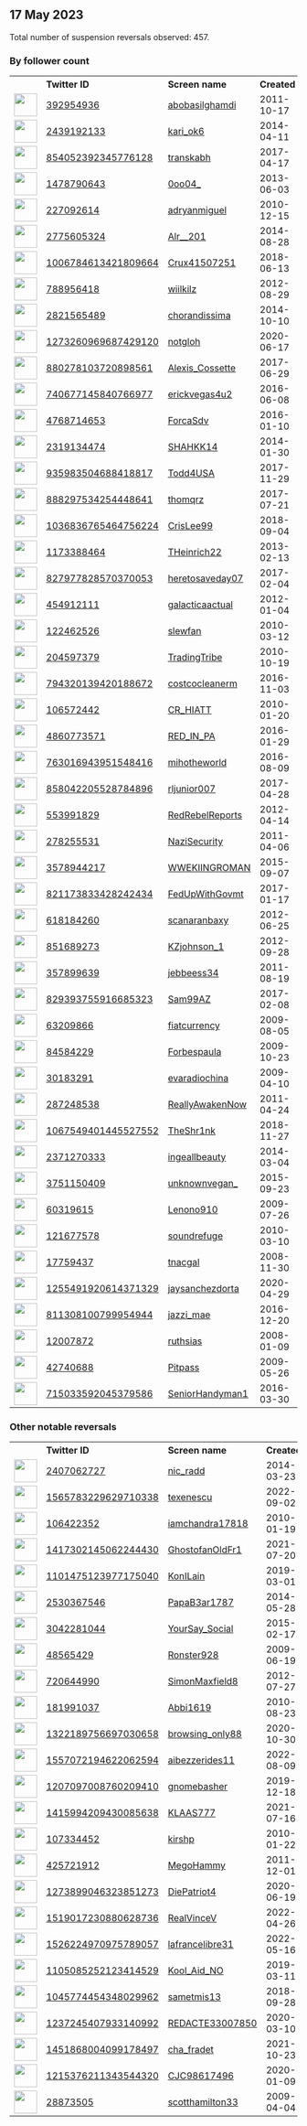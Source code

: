 
## 17 May 2023
Total number of suspension reversals observed: 457.

### By follower count
<table><tr><th></th><th align="left">Twitter ID</th><th align="left">Screen name</th>
<th align="left">Created</th><th align="left">Status</th><th align="left">Suspended</th><th align="left">Followers</th>
<tr><td><a href="https://pbs.twimg.com/profile_images/1562646450064003072/IdUxk8e-_normal.jpg"><img src="https://pbs.twimg.com/profile_images/1562646450064003072/IdUxk8e-_normal.jpg" width="40px" height="40px" align="center"/></a></td><td><a href="https://twitter.com/intent/user?user_id=392954936">392954936</a></td><td><a href="https://twitter.com/abobasilghamdi">abobasilghamdi</a></td><td>2011-10-17</td><td align="center"></td><td>2023-02-27</td><td>435920</td></tr>
<tr><td><a href="https://pbs.twimg.com/profile_images/1364049494204153859/j2C4GWmc_normal.jpg"><img src="https://pbs.twimg.com/profile_images/1364049494204153859/j2C4GWmc_normal.jpg" width="40px" height="40px" align="center"/></a></td><td><a href="https://twitter.com/intent/user?user_id=2439192133">2439192133</a></td><td><a href="https://twitter.com/kari_ok6">kari_ok6</a></td><td>2014-04-11</td><td align="center"></td><td></td><td>403522</td></tr>
<tr><td><a href="https://pbs.twimg.com/profile_images/1193894695887351808/dS5POkBy_normal.jpg"><img src="https://pbs.twimg.com/profile_images/1193894695887351808/dS5POkBy_normal.jpg" width="40px" height="40px" align="center"/></a></td><td><a href="https://twitter.com/intent/user?user_id=854052392345776128">854052392345776128</a></td><td><a href="https://twitter.com/transkabh">transkabh</a></td><td>2017-04-17</td><td align="center"></td><td>2023-01-19</td><td>213727</td></tr>
<tr><td><a href="https://pbs.twimg.com/profile_images/1395726743466651655/6Mi-Q-fE_normal.jpg"><img src="https://pbs.twimg.com/profile_images/1395726743466651655/6Mi-Q-fE_normal.jpg" width="40px" height="40px" align="center"/></a></td><td><a href="https://twitter.com/intent/user?user_id=1478790643">1478790643</a></td><td><a href="https://twitter.com/0oo04_">0oo04_</a></td><td>2013-06-03</td><td align="center"></td><td>2023-01-15</td><td>184460</td></tr>
<tr><td><a href="https://pbs.twimg.com/profile_images/929874543451279361/U9KKvfZo_normal.jpg"><img src="https://pbs.twimg.com/profile_images/929874543451279361/U9KKvfZo_normal.jpg" width="40px" height="40px" align="center"/></a></td><td><a href="https://twitter.com/intent/user?user_id=227092614">227092614</a></td><td><a href="https://twitter.com/adryanmiguel">adryanmiguel</a></td><td>2010-12-15</td><td align="center"></td><td>2022-08-30</td><td>95548</td></tr>
<tr><td><a href="https://pbs.twimg.com/profile_images/1619742164103172096/_narHQkz_normal.jpg"><img src="https://pbs.twimg.com/profile_images/1619742164103172096/_narHQkz_normal.jpg" width="40px" height="40px" align="center"/></a></td><td><a href="https://twitter.com/intent/user?user_id=2775605324">2775605324</a></td><td><a href="https://twitter.com/Alr__201">Alr__201</a></td><td>2014-08-28</td><td align="center"></td><td>2022-12-11</td><td>83731</td></tr>
<tr><td><a href="https://pbs.twimg.com/profile_images/1659243742681759746/r3y7b2iu_normal.jpg"><img src="https://pbs.twimg.com/profile_images/1659243742681759746/r3y7b2iu_normal.jpg" width="40px" height="40px" align="center"/></a></td><td><a href="https://twitter.com/intent/user?user_id=1006784613421809664">1006784613421809664</a></td><td><a href="https://twitter.com/Crux41507251">Crux41507251</a></td><td>2018-06-13</td><td align="center"></td><td></td><td>83420</td></tr>
<tr><td><a href="https://pbs.twimg.com/profile_images/1668729171470630915/UKxa85j0_normal.jpg"><img src="https://pbs.twimg.com/profile_images/1668729171470630915/UKxa85j0_normal.jpg" width="40px" height="40px" align="center"/></a></td><td><a href="https://twitter.com/intent/user?user_id=788956418">788956418</a></td><td><a href="https://twitter.com/wiilkilz">wiilkilz</a></td><td>2012-08-29</td><td align="center"></td><td></td><td>75005</td></tr>
<tr><td><a href="https://pbs.twimg.com/profile_images/1377657064332353537/DuhYhlj2_normal.jpg"><img src="https://pbs.twimg.com/profile_images/1377657064332353537/DuhYhlj2_normal.jpg" width="40px" height="40px" align="center"/></a></td><td><a href="https://twitter.com/intent/user?user_id=2821565489">2821565489</a></td><td><a href="https://twitter.com/chorandissima">chorandissima</a></td><td>2014-10-10</td><td align="center"></td><td></td><td>65853</td></tr>
<tr><td><a href="https://pbs.twimg.com/profile_images/1644906136087166976/3uMchbUK_normal.jpg"><img src="https://pbs.twimg.com/profile_images/1644906136087166976/3uMchbUK_normal.jpg" width="40px" height="40px" align="center"/></a></td><td><a href="https://twitter.com/intent/user?user_id=1273260969687429120">1273260969687429120</a></td><td><a href="https://twitter.com/notgloh">notgloh</a></td><td>2020-06-17</td><td align="center"></td><td></td><td>62060</td></tr>
<tr><td><a href="https://pbs.twimg.com/profile_images/1232716319897915395/mLEEG5U0_normal.jpg"><img src="https://pbs.twimg.com/profile_images/1232716319897915395/mLEEG5U0_normal.jpg" width="40px" height="40px" align="center"/></a></td><td><a href="https://twitter.com/intent/user?user_id=880278103720898561">880278103720898561</a></td><td><a href="https://twitter.com/Alexis_Cossette">Alexis_Cossette</a></td><td>2017-06-29</td><td align="center"></td><td></td><td>60176</td></tr>
<tr><td><a href="https://pbs.twimg.com/profile_images/1602968819479314432/OZ8RZePD_normal.jpg"><img src="https://pbs.twimg.com/profile_images/1602968819479314432/OZ8RZePD_normal.jpg" width="40px" height="40px" align="center"/></a></td><td><a href="https://twitter.com/intent/user?user_id=740677145840766977">740677145840766977</a></td><td><a href="https://twitter.com/erickvegas4u2">erickvegas4u2</a></td><td>2016-06-08</td><td align="center"></td><td>2023-02-03</td><td>54358</td></tr>
<tr><td><a href="https://pbs.twimg.com/profile_images/960202374873796608/cHVL9DRZ_normal.jpg"><img src="https://pbs.twimg.com/profile_images/960202374873796608/cHVL9DRZ_normal.jpg" width="40px" height="40px" align="center"/></a></td><td><a href="https://twitter.com/intent/user?user_id=4768714653">4768714653</a></td><td><a href="https://twitter.com/ForcaSdv">ForcaSdv</a></td><td>2016-01-10</td><td align="center"></td><td>2022-09-20</td><td>51107</td></tr>
<tr><td><a href="https://pbs.twimg.com/profile_images/1668510924699779073/FwC5i_Jx_normal.jpg"><img src="https://pbs.twimg.com/profile_images/1668510924699779073/FwC5i_Jx_normal.jpg" width="40px" height="40px" align="center"/></a></td><td><a href="https://twitter.com/intent/user?user_id=2319134474">2319134474</a></td><td><a href="https://twitter.com/SHAHKK14">SHAHKK14</a></td><td>2014-01-30</td><td align="center"></td><td>2022-10-27</td><td>46841</td></tr>
<tr><td><a href="https://pbs.twimg.com/profile_images/1658958004367097865/hfakAvUO_normal.jpg"><img src="https://pbs.twimg.com/profile_images/1658958004367097865/hfakAvUO_normal.jpg" width="40px" height="40px" align="center"/></a></td><td><a href="https://twitter.com/intent/user?user_id=935983504688418817">935983504688418817</a></td><td><a href="https://twitter.com/Todd4USA">Todd4USA</a></td><td>2017-11-29</td><td align="center"></td><td></td><td>39930</td></tr>
<tr><td><a href="https://pbs.twimg.com/profile_images/1669068221490647040/PPobLB9k_normal.jpg"><img src="https://pbs.twimg.com/profile_images/1669068221490647040/PPobLB9k_normal.jpg" width="40px" height="40px" align="center"/></a></td><td><a href="https://twitter.com/intent/user?user_id=888297534254448641">888297534254448641</a></td><td><a href="https://twitter.com/thomqrz">thomqrz</a></td><td>2017-07-21</td><td align="center"></td><td>2022-11-22</td><td>39604</td></tr>
<tr><td><a href="https://pbs.twimg.com/profile_images/1391199416586063873/0AUjVKzm_normal.jpg"><img src="https://pbs.twimg.com/profile_images/1391199416586063873/0AUjVKzm_normal.jpg" width="40px" height="40px" align="center"/></a></td><td><a href="https://twitter.com/intent/user?user_id=1036836765464756224">1036836765464756224</a></td><td><a href="https://twitter.com/CrisLee99">CrisLee99</a></td><td>2018-09-04</td><td align="center"></td><td>2023-03-21</td><td>36263</td></tr>
<tr><td><a href="https://pbs.twimg.com/profile_images/784737657477820416/XmhYRhsx_normal.jpg"><img src="https://pbs.twimg.com/profile_images/784737657477820416/XmhYRhsx_normal.jpg" width="40px" height="40px" align="center"/></a></td><td><a href="https://twitter.com/intent/user?user_id=1173388464">1173388464</a></td><td><a href="https://twitter.com/THeinrich22">THeinrich22</a></td><td>2013-02-13</td><td align="center"></td><td></td><td>32707</td></tr>
<tr><td><a href="https://pbs.twimg.com/profile_images/968558025807138817/3tRLfi6m_normal.jpg"><img src="https://pbs.twimg.com/profile_images/968558025807138817/3tRLfi6m_normal.jpg" width="40px" height="40px" align="center"/></a></td><td><a href="https://twitter.com/intent/user?user_id=827977828570370053">827977828570370053</a></td><td><a href="https://twitter.com/heretosaveday07">heretosaveday07</a></td><td>2017-02-04</td><td align="center"></td><td></td><td>32139</td></tr>
<tr><td><a href="https://pbs.twimg.com/profile_images/1282690700681912321/siEnh17x_normal.jpg"><img src="https://pbs.twimg.com/profile_images/1282690700681912321/siEnh17x_normal.jpg" width="40px" height="40px" align="center"/></a></td><td><a href="https://twitter.com/intent/user?user_id=454912111">454912111</a></td><td><a href="https://twitter.com/galacticaactual">galacticaactual</a></td><td>2012-01-04</td><td align="center"></td><td></td><td>30341</td></tr>
<tr><td><a href="https://pbs.twimg.com/profile_images/947750141255213056/5Rg9HZFJ_normal.jpg"><img src="https://pbs.twimg.com/profile_images/947750141255213056/5Rg9HZFJ_normal.jpg" width="40px" height="40px" align="center"/></a></td><td><a href="https://twitter.com/intent/user?user_id=122462526">122462526</a></td><td><a href="https://twitter.com/slewfan">slewfan</a></td><td>2010-03-12</td><td align="center"></td><td></td><td>28978</td></tr>
<tr><td><a href="https://pbs.twimg.com/profile_images/1170892363/tt_red_t_normal.GIF"><img src="https://pbs.twimg.com/profile_images/1170892363/tt_red_t_normal.GIF" width="40px" height="40px" align="center"/></a></td><td><a href="https://twitter.com/intent/user?user_id=204597379">204597379</a></td><td><a href="https://twitter.com/TradingTribe">TradingTribe</a></td><td>2010-10-19</td><td align="center"></td><td>2023-01-24</td><td>27933</td></tr>
<tr><td><a href="https://pbs.twimg.com/profile_images/1588475941595979776/LjhT4zJP_normal.jpg"><img src="https://pbs.twimg.com/profile_images/1588475941595979776/LjhT4zJP_normal.jpg" width="40px" height="40px" align="center"/></a></td><td><a href="https://twitter.com/intent/user?user_id=794320139420188672">794320139420188672</a></td><td><a href="https://twitter.com/costcocleanerm">costcocleanerm</a></td><td>2016-11-03</td><td align="center"></td><td>2023-03-18</td><td>24317</td></tr>
<tr><td><a href="https://pbs.twimg.com/profile_images/1336892662360707073/xq4IOtNG_normal.jpg"><img src="https://pbs.twimg.com/profile_images/1336892662360707073/xq4IOtNG_normal.jpg" width="40px" height="40px" align="center"/></a></td><td><a href="https://twitter.com/intent/user?user_id=106572442">106572442</a></td><td><a href="https://twitter.com/CR_HIATT">CR_HIATT</a></td><td>2010-01-20</td><td align="center"></td><td></td><td>23135</td></tr>
<tr><td><a href="https://pbs.twimg.com/profile_images/1343392199438979072/AAKBQy_f_normal.jpg"><img src="https://pbs.twimg.com/profile_images/1343392199438979072/AAKBQy_f_normal.jpg" width="40px" height="40px" align="center"/></a></td><td><a href="https://twitter.com/intent/user?user_id=4860773571">4860773571</a></td><td><a href="https://twitter.com/RED_IN_PA">RED_IN_PA</a></td><td>2016-01-29</td><td align="center"></td><td></td><td>21413</td></tr>
<tr><td><a href="https://pbs.twimg.com/profile_images/763340354636644352/_j7cpSVa_normal.jpg"><img src="https://pbs.twimg.com/profile_images/763340354636644352/_j7cpSVa_normal.jpg" width="40px" height="40px" align="center"/></a></td><td><a href="https://twitter.com/intent/user?user_id=763016943951548416">763016943951548416</a></td><td><a href="https://twitter.com/mihotheworld">mihotheworld</a></td><td>2016-08-09</td><td align="center"></td><td>2023-01-07</td><td>21255</td></tr>
<tr><td><a href="https://pbs.twimg.com/profile_images/1658859437388382208/_GB0OCRq_normal.jpg"><img src="https://pbs.twimg.com/profile_images/1658859437388382208/_GB0OCRq_normal.jpg" width="40px" height="40px" align="center"/></a></td><td><a href="https://twitter.com/intent/user?user_id=858042205528784896">858042205528784896</a></td><td><a href="https://twitter.com/rljunior007">rljunior007</a></td><td>2017-04-28</td><td align="center"></td><td></td><td>20826</td></tr>
<tr><td><a href="https://pbs.twimg.com/profile_images/1659809790049280001/WAaKb3II_normal.jpg"><img src="https://pbs.twimg.com/profile_images/1659809790049280001/WAaKb3II_normal.jpg" width="40px" height="40px" align="center"/></a></td><td><a href="https://twitter.com/intent/user?user_id=553991829">553991829</a></td><td><a href="https://twitter.com/RedRebelReports">RedRebelReports</a></td><td>2012-04-14</td><td align="center"></td><td></td><td>19283</td></tr>
<tr><td><a href="https://pbs.twimg.com/profile_images/1657019874638704640/CW7u0m4k_normal.jpg"><img src="https://pbs.twimg.com/profile_images/1657019874638704640/CW7u0m4k_normal.jpg" width="40px" height="40px" align="center"/></a></td><td><a href="https://twitter.com/intent/user?user_id=278255531">278255531</a></td><td><a href="https://twitter.com/NaziSecurity">NaziSecurity</a></td><td>2011-04-06</td><td align="center"></td><td></td><td>18990</td></tr>
<tr><td><a href="https://pbs.twimg.com/profile_images/1510832852870438916/9wbkJwcU_normal.jpg"><img src="https://pbs.twimg.com/profile_images/1510832852870438916/9wbkJwcU_normal.jpg" width="40px" height="40px" align="center"/></a></td><td><a href="https://twitter.com/intent/user?user_id=3578944217">3578944217</a></td><td><a href="https://twitter.com/WWEKIINGROMAN">WWEKIINGROMAN</a></td><td>2015-09-07</td><td align="center"></td><td>2022-11-22</td><td>17641</td></tr>
<tr><td><a href="https://pbs.twimg.com/profile_images/1331066010980511746/mZUHkJt8_normal.jpg"><img src="https://pbs.twimg.com/profile_images/1331066010980511746/mZUHkJt8_normal.jpg" width="40px" height="40px" align="center"/></a></td><td><a href="https://twitter.com/intent/user?user_id=821173833428242434">821173833428242434</a></td><td><a href="https://twitter.com/FedUpWithGovmt">FedUpWithGovmt</a></td><td>2017-01-17</td><td align="center"></td><td></td><td>16948</td></tr>
<tr><td><a href="https://pbs.twimg.com/profile_images/1426995786890481667/JWgZ8Ekw_normal.jpg"><img src="https://pbs.twimg.com/profile_images/1426995786890481667/JWgZ8Ekw_normal.jpg" width="40px" height="40px" align="center"/></a></td><td><a href="https://twitter.com/intent/user?user_id=618184260">618184260</a></td><td><a href="https://twitter.com/scanaranbaxy">scanaranbaxy</a></td><td>2012-06-25</td><td align="center"></td><td>2023-01-12</td><td>15895</td></tr>
<tr><td><a href="https://pbs.twimg.com/profile_images/651795035973881856/GZGDx66J_normal.jpg"><img src="https://pbs.twimg.com/profile_images/651795035973881856/GZGDx66J_normal.jpg" width="40px" height="40px" align="center"/></a></td><td><a href="https://twitter.com/intent/user?user_id=851689273">851689273</a></td><td><a href="https://twitter.com/KZjohnson_1">KZjohnson_1</a></td><td>2012-09-28</td><td align="center"></td><td></td><td>15808</td></tr>
<tr><td><a href="https://pbs.twimg.com/profile_images/1226914191455531008/O68b8MkY_normal.jpg"><img src="https://pbs.twimg.com/profile_images/1226914191455531008/O68b8MkY_normal.jpg" width="40px" height="40px" align="center"/></a></td><td><a href="https://twitter.com/intent/user?user_id=357899639">357899639</a></td><td><a href="https://twitter.com/jebbeess34">jebbeess34</a></td><td>2011-08-19</td><td align="center"></td><td></td><td>13158</td></tr>
<tr><td><a href="https://pbs.twimg.com/profile_images/1338491641699704833/DMlVZQSu_normal.jpg"><img src="https://pbs.twimg.com/profile_images/1338491641699704833/DMlVZQSu_normal.jpg" width="40px" height="40px" align="center"/></a></td><td><a href="https://twitter.com/intent/user?user_id=829393755916685323">829393755916685323</a></td><td><a href="https://twitter.com/Sam99AZ">Sam99AZ</a></td><td>2017-02-08</td><td align="center"></td><td></td><td>12384</td></tr>
<tr><td><a href="https://pbs.twimg.com/profile_images/972138977/american-dollar-toilet-paper_normal.jpg"><img src="https://pbs.twimg.com/profile_images/972138977/american-dollar-toilet-paper_normal.jpg" width="40px" height="40px" align="center"/></a></td><td><a href="https://twitter.com/intent/user?user_id=63209866">63209866</a></td><td><a href="https://twitter.com/fiatcurrency">fiatcurrency</a></td><td>2009-08-05</td><td align="center"></td><td>2022-05-13</td><td>12271</td></tr>
<tr><td><a href="https://pbs.twimg.com/profile_images/1310008484402999296/VByPCNDD_normal.jpg"><img src="https://pbs.twimg.com/profile_images/1310008484402999296/VByPCNDD_normal.jpg" width="40px" height="40px" align="center"/></a></td><td><a href="https://twitter.com/intent/user?user_id=84584229">84584229</a></td><td><a href="https://twitter.com/Forbespaula">Forbespaula</a></td><td>2009-10-23</td><td align="center"></td><td></td><td>11822</td></tr>
<tr><td><a href="https://pbs.twimg.com/profile_images/688671221047660544/lQIbBJWt_normal.jpg"><img src="https://pbs.twimg.com/profile_images/688671221047660544/lQIbBJWt_normal.jpg" width="40px" height="40px" align="center"/></a></td><td><a href="https://twitter.com/intent/user?user_id=30183291">30183291</a></td><td><a href="https://twitter.com/evaradiochina">evaradiochina</a></td><td>2009-04-10</td><td align="center"></td><td>2023-01-07</td><td>11462</td></tr>
<tr><td><a href="https://pbs.twimg.com/profile_images/1078644314262056961/3j4jRxl-_normal.jpg"><img src="https://pbs.twimg.com/profile_images/1078644314262056961/3j4jRxl-_normal.jpg" width="40px" height="40px" align="center"/></a></td><td><a href="https://twitter.com/intent/user?user_id=287248538">287248538</a></td><td><a href="https://twitter.com/ReallyAwakenNow">ReallyAwakenNow</a></td><td>2011-04-24</td><td align="center"></td><td></td><td>11113</td></tr>
<tr><td><a href="https://pbs.twimg.com/profile_images/1109929472810205185/tloLWFVN_normal.jpg"><img src="https://pbs.twimg.com/profile_images/1109929472810205185/tloLWFVN_normal.jpg" width="40px" height="40px" align="center"/></a></td><td><a href="https://twitter.com/intent/user?user_id=1067549401445527552">1067549401445527552</a></td><td><a href="https://twitter.com/TheShr1nk">TheShr1nk</a></td><td>2018-11-27</td><td align="center"></td><td>2022-09-26</td><td>11095</td></tr>
<tr><td><a href="https://pbs.twimg.com/profile_images/1666267164696023040/34ZjoyAW_normal.jpg"><img src="https://pbs.twimg.com/profile_images/1666267164696023040/34ZjoyAW_normal.jpg" width="40px" height="40px" align="center"/></a></td><td><a href="https://twitter.com/intent/user?user_id=2371270333">2371270333</a></td><td><a href="https://twitter.com/ingeallbeauty">ingeallbeauty</a></td><td>2014-03-04</td><td align="center"></td><td>2022-03-13</td><td>10812</td></tr>
<tr><td><a href="https://pbs.twimg.com/profile_images/1358834495630290945/TwvmgAGf_normal.jpg"><img src="https://pbs.twimg.com/profile_images/1358834495630290945/TwvmgAGf_normal.jpg" width="40px" height="40px" align="center"/></a></td><td><a href="https://twitter.com/intent/user?user_id=3751150409">3751150409</a></td><td><a href="https://twitter.com/unknownvegan_">unknownvegan_</a></td><td>2015-09-23</td><td align="center"></td><td></td><td>10767</td></tr>
<tr><td><a href="https://pbs.twimg.com/profile_images/1237447830261940224/XrrrqGAs_normal.jpg"><img src="https://pbs.twimg.com/profile_images/1237447830261940224/XrrrqGAs_normal.jpg" width="40px" height="40px" align="center"/></a></td><td><a href="https://twitter.com/intent/user?user_id=60319615">60319615</a></td><td><a href="https://twitter.com/Lenono910">Lenono910</a></td><td>2009-07-26</td><td align="center"></td><td></td><td>10070</td></tr>
<tr><td><a href="https://pbs.twimg.com/profile_images/1648673287499665412/FtyTU_XU_normal.jpg"><img src="https://pbs.twimg.com/profile_images/1648673287499665412/FtyTU_XU_normal.jpg" width="40px" height="40px" align="center"/></a></td><td><a href="https://twitter.com/intent/user?user_id=121677578">121677578</a></td><td><a href="https://twitter.com/soundrefuge">soundrefuge</a></td><td>2010-03-10</td><td align="center"></td><td>2023-03-31</td><td>9519</td></tr>
<tr><td><a href="https://pbs.twimg.com/profile_images/524594298361102336/thTUb9fB_normal.jpeg"><img src="https://pbs.twimg.com/profile_images/524594298361102336/thTUb9fB_normal.jpeg" width="40px" height="40px" align="center"/></a></td><td><a href="https://twitter.com/intent/user?user_id=17759437">17759437</a></td><td><a href="https://twitter.com/tnacgal">tnacgal</a></td><td>2008-11-30</td><td align="center"></td><td></td><td>9451</td></tr>
<tr><td><a href="https://pbs.twimg.com/profile_images/1266740917668663301/HqiDPg-U_normal.jpg"><img src="https://pbs.twimg.com/profile_images/1266740917668663301/HqiDPg-U_normal.jpg" width="40px" height="40px" align="center"/></a></td><td><a href="https://twitter.com/intent/user?user_id=1255491920614371329">1255491920614371329</a></td><td><a href="https://twitter.com/jaysanchezdorta">jaysanchezdorta</a></td><td>2020-04-29</td><td align="center"></td><td>2022-03-28</td><td>9348</td></tr>
<tr><td><a href="https://pbs.twimg.com/profile_images/1336125780070297600/0v0cdt6A_normal.jpg"><img src="https://pbs.twimg.com/profile_images/1336125780070297600/0v0cdt6A_normal.jpg" width="40px" height="40px" align="center"/></a></td><td><a href="https://twitter.com/intent/user?user_id=811308100799954944">811308100799954944</a></td><td><a href="https://twitter.com/jazzi_mae">jazzi_mae</a></td><td>2016-12-20</td><td align="center"></td><td></td><td>9293</td></tr>
<tr><td><a href="https://pbs.twimg.com/profile_images/1194042152105299970/AseBiNUt_normal.jpg"><img src="https://pbs.twimg.com/profile_images/1194042152105299970/AseBiNUt_normal.jpg" width="40px" height="40px" align="center"/></a></td><td><a href="https://twitter.com/intent/user?user_id=12007872">12007872</a></td><td><a href="https://twitter.com/ruthsias">ruthsias</a></td><td>2008-01-09</td><td align="center"></td><td></td><td>8864</td></tr>
<tr><td><a href="https://pbs.twimg.com/profile_images/1325240702108803072/uU8O4_Ph_normal.jpg"><img src="https://pbs.twimg.com/profile_images/1325240702108803072/uU8O4_Ph_normal.jpg" width="40px" height="40px" align="center"/></a></td><td><a href="https://twitter.com/intent/user?user_id=42740688">42740688</a></td><td><a href="https://twitter.com/Pitpass">Pitpass</a></td><td>2009-05-26</td><td align="center"></td><td></td><td>8672</td></tr>
<tr><td><a href="https://pbs.twimg.com/profile_images/715034622166433792/U282Cuhi_normal.jpg"><img src="https://pbs.twimg.com/profile_images/715034622166433792/U282Cuhi_normal.jpg" width="40px" height="40px" align="center"/></a></td><td><a href="https://twitter.com/intent/user?user_id=715033592045379586">715033592045379586</a></td><td><a href="https://twitter.com/SeniorHandyman1">SeniorHandyman1</a></td><td>2016-03-30</td><td align="center"></td><td></td><td>8665</td></tr>
</table>

### Other notable reversals
<table><tr><th></th><th align="left">Twitter ID</th><th align="left">Screen name</th>
<th align="left">Created</th><th align="left">Status</th><th align="left">Suspended</th><th align="left">Followers</th>
<tr><td><a href="https://pbs.twimg.com/profile_images/1657515253087842311/1bc-7p9P_normal.jpg"><img src="https://pbs.twimg.com/profile_images/1657515253087842311/1bc-7p9P_normal.jpg" width="40px" height="40px" align="center"/></a></td><td><a href="https://twitter.com/intent/user?user_id=2407062727">2407062727</a></td><td><a href="https://twitter.com/nic_radd">nic_radd</a></td><td>2014-03-23</td><td align="center"></td><td>2023-05-15</td><td>2367</td></tr>
<tr><td><a href="https://pbs.twimg.com/profile_images/1656801850631364609/liFMPvUD_normal.jpg"><img src="https://pbs.twimg.com/profile_images/1656801850631364609/liFMPvUD_normal.jpg" width="40px" height="40px" align="center"/></a></td><td><a href="https://twitter.com/intent/user?user_id=1565783229629710338">1565783229629710338</a></td><td><a href="https://twitter.com/texenescu">texenescu</a></td><td>2022-09-02</td><td align="center"></td><td>2023-05-16</td><td>373</td></tr>
<tr><td><a href="https://pbs.twimg.com/profile_images/1509478996202848260/p3aZqbid_normal.jpg"><img src="https://pbs.twimg.com/profile_images/1509478996202848260/p3aZqbid_normal.jpg" width="40px" height="40px" align="center"/></a></td><td><a href="https://twitter.com/intent/user?user_id=106422352">106422352</a></td><td><a href="https://twitter.com/iamchandra17818">iamchandra17818</a></td><td>2010-01-19</td><td align="center"></td><td>2022-12-03</td><td>151</td></tr>
<tr><td><a href="https://pbs.twimg.com/profile_images/1658685586750988288/X9ZiDscP_normal.jpg"><img src="https://pbs.twimg.com/profile_images/1658685586750988288/X9ZiDscP_normal.jpg" width="40px" height="40px" align="center"/></a></td><td><a href="https://twitter.com/intent/user?user_id=1417302145062244430">1417302145062244430</a></td><td><a href="https://twitter.com/GhostofanOldFr1">GhostofanOldFr1</a></td><td>2021-07-20</td><td align="center"></td><td>2022-11-23</td><td>1356</td></tr>
<tr><td><a href="https://pbs.twimg.com/profile_images/1519051980332797952/UeHzI7LR_normal.jpg"><img src="https://pbs.twimg.com/profile_images/1519051980332797952/UeHzI7LR_normal.jpg" width="40px" height="40px" align="center"/></a></td><td><a href="https://twitter.com/intent/user?user_id=1101475123977175040">1101475123977175040</a></td><td><a href="https://twitter.com/KonILain">KonILain</a></td><td>2019-03-01</td><td align="center"></td><td>2022-10-30</td><td>490</td></tr>
<tr><td><a href="https://pbs.twimg.com/profile_images/1643281487578517506/6O9OIerL_normal.jpg"><img src="https://pbs.twimg.com/profile_images/1643281487578517506/6O9OIerL_normal.jpg" width="40px" height="40px" align="center"/></a></td><td><a href="https://twitter.com/intent/user?user_id=2530367546">2530367546</a></td><td><a href="https://twitter.com/PapaB3ar1787">PapaB3ar1787</a></td><td>2014-05-28</td><td align="center"></td><td>2023-05-04</td><td>4892</td></tr>
<tr><td><a href="https://pbs.twimg.com/profile_images/1604897475516633095/fp-bpuOZ_normal.jpg"><img src="https://pbs.twimg.com/profile_images/1604897475516633095/fp-bpuOZ_normal.jpg" width="40px" height="40px" align="center"/></a></td><td><a href="https://twitter.com/intent/user?user_id=3042281044">3042281044</a></td><td><a href="https://twitter.com/YourSay_Social">YourSay_Social</a></td><td>2015-02-17</td><td align="center"></td><td>2023-05-03</td><td>2552</td></tr>
<tr><td><a href="https://pbs.twimg.com/profile_images/1658438029906784259/R1mANWb2_normal.jpg"><img src="https://pbs.twimg.com/profile_images/1658438029906784259/R1mANWb2_normal.jpg" width="40px" height="40px" align="center"/></a></td><td><a href="https://twitter.com/intent/user?user_id=48565429">48565429</a></td><td><a href="https://twitter.com/Ronster928">Ronster928</a></td><td>2009-06-19</td><td align="center"></td><td>2022-12-18</td><td>811</td></tr>
<tr><td><a href="https://pbs.twimg.com/profile_images/1655027388063817729/yzPhJk5s_normal.jpg"><img src="https://pbs.twimg.com/profile_images/1655027388063817729/yzPhJk5s_normal.jpg" width="40px" height="40px" align="center"/></a></td><td><a href="https://twitter.com/intent/user?user_id=720644990">720644990</a></td><td><a href="https://twitter.com/SimonMaxfield8">SimonMaxfield8</a></td><td>2012-07-27</td><td align="center"></td><td>2023-05-05</td><td>616</td></tr>
<tr><td><a href="https://pbs.twimg.com/profile_images/1344756112797675520/xFnCLqyC_normal.jpg"><img src="https://pbs.twimg.com/profile_images/1344756112797675520/xFnCLqyC_normal.jpg" width="40px" height="40px" align="center"/></a></td><td><a href="https://twitter.com/intent/user?user_id=181991037">181991037</a></td><td><a href="https://twitter.com/Abbi1619">Abbi1619</a></td><td>2010-08-23</td><td align="center"></td><td>2023-05-08</td><td>300</td></tr>
<tr><td><a href="https://abs.twimg.com/sticky/default_profile_images/default_profile_normal.png"><img src="https://abs.twimg.com/sticky/default_profile_images/default_profile_normal.png" width="40px" height="40px" align="center"/></a></td><td><a href="https://twitter.com/intent/user?user_id=1322189756697030658">1322189756697030658</a></td><td><a href="https://twitter.com/browsing_only88">browsing_only88</a></td><td>2020-10-30</td><td align="center"></td><td>2022-06-26</td><td>62</td></tr>
<tr><td><a href="https://pbs.twimg.com/profile_images/1557073398668431361/NU4wH34U_normal.jpg"><img src="https://pbs.twimg.com/profile_images/1557073398668431361/NU4wH34U_normal.jpg" width="40px" height="40px" align="center"/></a></td><td><a href="https://twitter.com/intent/user?user_id=1557072194622062594">1557072194622062594</a></td><td><a href="https://twitter.com/aibezzerides11">aibezzerides11</a></td><td>2022-08-09</td><td align="center"></td><td>2022-12-16</td><td>140</td></tr>
<tr><td><a href="https://pbs.twimg.com/profile_images/1207097861055365120/xCvDmTkx_normal.jpg"><img src="https://pbs.twimg.com/profile_images/1207097861055365120/xCvDmTkx_normal.jpg" width="40px" height="40px" align="center"/></a></td><td><a href="https://twitter.com/intent/user?user_id=1207097008760209410">1207097008760209410</a></td><td><a href="https://twitter.com/gnomebasher">gnomebasher</a></td><td>2019-12-18</td><td align="center"></td><td>2023-04-13</td><td>11</td></tr>
<tr><td><a href="https://pbs.twimg.com/profile_images/1433786034383474699/N7CGxxQ5_normal.jpg"><img src="https://pbs.twimg.com/profile_images/1433786034383474699/N7CGxxQ5_normal.jpg" width="40px" height="40px" align="center"/></a></td><td><a href="https://twitter.com/intent/user?user_id=1415994209430085638">1415994209430085638</a></td><td><a href="https://twitter.com/KLAAS777">KLAAS777</a></td><td>2021-07-16</td><td align="center"></td><td>2022-10-12</td><td>1700</td></tr>
<tr><td><a href="https://pbs.twimg.com/profile_images/1257534341/a_15f55d80_normal.jpg"><img src="https://pbs.twimg.com/profile_images/1257534341/a_15f55d80_normal.jpg" width="40px" height="40px" align="center"/></a></td><td><a href="https://twitter.com/intent/user?user_id=107334452">107334452</a></td><td><a href="https://twitter.com/kirshp">kirshp</a></td><td>2010-01-22</td><td align="center"></td><td>2023-02-08</td><td>35</td></tr>
<tr><td><a href="https://abs.twimg.com/sticky/default_profile_images/default_profile_normal.png"><img src="https://abs.twimg.com/sticky/default_profile_images/default_profile_normal.png" width="40px" height="40px" align="center"/></a></td><td><a href="https://twitter.com/intent/user?user_id=425721912">425721912</a></td><td><a href="https://twitter.com/MegoHammy">MegoHammy</a></td><td>2011-12-01</td><td align="center"></td><td>2023-04-01</td><td>7</td></tr>
<tr><td><a href="https://pbs.twimg.com/profile_images/1554375150711324673/DxfALu5J_normal.jpg"><img src="https://pbs.twimg.com/profile_images/1554375150711324673/DxfALu5J_normal.jpg" width="40px" height="40px" align="center"/></a></td><td><a href="https://twitter.com/intent/user?user_id=1273899046323851273">1273899046323851273</a></td><td><a href="https://twitter.com/DiePatriot4">DiePatriot4</a></td><td>2020-06-19</td><td align="center">🚫</td><td>2022-12-07</td><td>1693</td></tr>
<tr><td><a href="https://pbs.twimg.com/profile_images/1519017326523437057/kRHUZJ9d_normal.jpg"><img src="https://pbs.twimg.com/profile_images/1519017326523437057/kRHUZJ9d_normal.jpg" width="40px" height="40px" align="center"/></a></td><td><a href="https://twitter.com/intent/user?user_id=1519017230880628736">1519017230880628736</a></td><td><a href="https://twitter.com/RealVinceV">RealVinceV</a></td><td>2022-04-26</td><td align="center"></td><td>2022-12-13</td><td>23</td></tr>
<tr><td><a href="https://pbs.twimg.com/profile_images/1660929698627551232/N70UCz1N_normal.jpg"><img src="https://pbs.twimg.com/profile_images/1660929698627551232/N70UCz1N_normal.jpg" width="40px" height="40px" align="center"/></a></td><td><a href="https://twitter.com/intent/user?user_id=1526224970975789057">1526224970975789057</a></td><td><a href="https://twitter.com/lafrancelibre31">lafrancelibre31</a></td><td>2022-05-16</td><td align="center"></td><td>2023-04-30</td><td>2990</td></tr>
<tr><td><a href="https://pbs.twimg.com/profile_images/1473322187356610570/2mjG9Pn0_normal.jpg"><img src="https://pbs.twimg.com/profile_images/1473322187356610570/2mjG9Pn0_normal.jpg" width="40px" height="40px" align="center"/></a></td><td><a href="https://twitter.com/intent/user?user_id=1105085252123414529">1105085252123414529</a></td><td><a href="https://twitter.com/Kool_Aid_NO">Kool_Aid_NO</a></td><td>2019-03-11</td><td align="center"></td><td>2022-11-12</td><td>177</td></tr>
<tr><td><a href="https://pbs.twimg.com/profile_images/1577783789048168449/Xe3iJMAd_normal.jpg"><img src="https://pbs.twimg.com/profile_images/1577783789048168449/Xe3iJMAd_normal.jpg" width="40px" height="40px" align="center"/></a></td><td><a href="https://twitter.com/intent/user?user_id=1045774454348029962">1045774454348029962</a></td><td><a href="https://twitter.com/sametmis13">sametmis13</a></td><td>2018-09-28</td><td align="center"></td><td>2022-12-04</td><td>71</td></tr>
<tr><td><a href="https://pbs.twimg.com/profile_images/1353519398485680128/KYhtx6zQ_normal.jpg"><img src="https://pbs.twimg.com/profile_images/1353519398485680128/KYhtx6zQ_normal.jpg" width="40px" height="40px" align="center"/></a></td><td><a href="https://twitter.com/intent/user?user_id=1237245407933140992">1237245407933140992</a></td><td><a href="https://twitter.com/REDACTE33007850">REDACTE33007850</a></td><td>2020-03-10</td><td align="center">🚫</td><td>2022-11-22</td><td>178</td></tr>
<tr><td><a href="https://pbs.twimg.com/profile_images/1647492669499752448/ntMLRbMd_normal.jpg"><img src="https://pbs.twimg.com/profile_images/1647492669499752448/ntMLRbMd_normal.jpg" width="40px" height="40px" align="center"/></a></td><td><a href="https://twitter.com/intent/user?user_id=1451868004099178497">1451868004099178497</a></td><td><a href="https://twitter.com/cha_fradet">cha_fradet</a></td><td>2021-10-23</td><td align="center"></td><td>2023-05-13</td><td>108</td></tr>
<tr><td><a href="https://pbs.twimg.com/profile_images/1215382130882015232/hS-upuf7_normal.jpg"><img src="https://pbs.twimg.com/profile_images/1215382130882015232/hS-upuf7_normal.jpg" width="40px" height="40px" align="center"/></a></td><td><a href="https://twitter.com/intent/user?user_id=1215376211343544320">1215376211343544320</a></td><td><a href="https://twitter.com/CJC98617496">CJC98617496</a></td><td>2020-01-09</td><td align="center"></td><td>2022-10-29</td><td>1558</td></tr>
<tr><td><a href="https://abs.twimg.com/sticky/default_profile_images/default_profile_normal.png"><img src="https://abs.twimg.com/sticky/default_profile_images/default_profile_normal.png" width="40px" height="40px" align="center"/></a></td><td><a href="https://twitter.com/intent/user?user_id=28873505">28873505</a></td><td><a href="https://twitter.com/scotthamilton33">scotthamilton33</a></td><td>2009-04-04</td><td align="center"></td><td>2023-01-26</td><td>26</td></tr>
</table>
